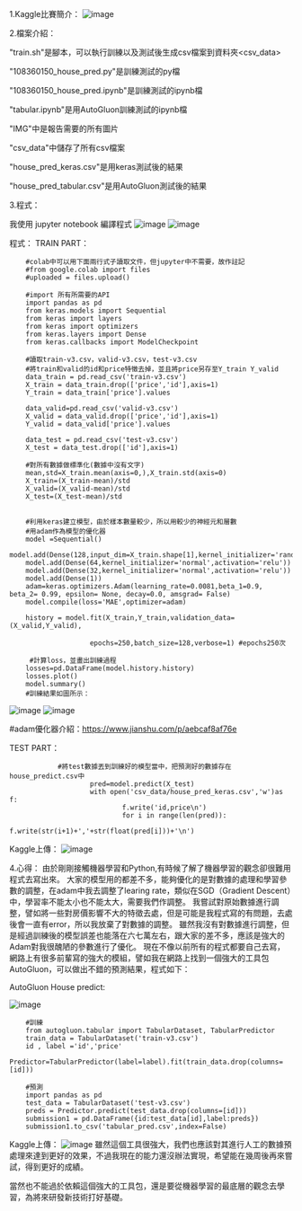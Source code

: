 1.Kaggle比賽簡介：
![image](https://github.com/108360150-Qiuchonghao/MachineLearning_Houseprice/blob/main/IMG/Description.png)

2.檔案介紹：

"train.sh"是腳本，可以執行訓練以及測試後生成csv檔案到資料夾<csv_data>

"108360150_house_pred.py"是訓練測試的py檔

"108360150_house_pred.ipynb"是訓練測試的ipynb檔

"tabular.ipynb"是用AutoGluon訓練測試的ipynb檔

"IMG"中是報告需要的所有圖片

"csv_data"中儲存了所有csv檔案

"house_pred_keras.csv"是用keras測試後的結果

"house_pred_tabular.csv"是用AutoGluon測試後的結果



3.程式：

我使用 jupyter notebook 編譯程式
![image](https://github.com/108360150-Qiuchonghao/MachineLearning_Houseprice/blob/main/IMG/jupyter1.jpg)
![image](https://github.com/108360150-Qiuchonghao/MachineLearning_Houseprice/blob/main/IMG/jupyter2.jpg)

程式：
        TRAIN PART：

        #colab中可以用下面兩行式子讀取文件，但jupyter中不需要，故作註記
        #from google.colab import files
        #uploaded = files.upload()
       
        #import 所有所需要的API
        import pandas as pd
        from keras.models import Sequential
        from keras import layers
        from keras import optimizers
        from keras.layers import Dense
        from keras.callbacks import ModelCheckpoint
        
        #讀取train-v3.csv，valid-v3.csv，test-v3.csv
        #將train和valid的id和price特徵去掉，並且將price另存至Y_train Y_valid
        data_train = pd.read_csv('train-v3.csv')
        X_train = data_train.drop(['price','id'],axis=1)
        Y_train = data_train['price'].values

        data_valid=pd.read_csv('valid-v3.csv')
        X_valid = data_valid.drop(['price','id'],axis=1)
        Y_valid = data_valid['price'].values

        data_test = pd.read_csv('test-v3.csv')
        X_test = data_test.drop(['id'],axis=1)

        #對所有數據做標準化(數據中沒有文字)
        mean,std=X_train.mean(axis=0,),X_train.std(axis=0)
        X_train=(X_train-mean)/std
        X_valid=(X_valid-mean)/std
        X_test=(X_test-mean)/std


        #利用keras建立模型，由於樣本數量較少，所以用較少的神經元和層數
        #用adam作為模型的優化器
        model =Sequential()
        model.add(Dense(128,input_dim=X_train.shape[1],kernel_initializer='random_normal',activation='relu'))
        model.add(Dense(64,kernel_initializer='normal',activation='relu'))
        model.add(Dense(32,kernel_initializer='normal',activation='relu'))
        model.add(Dense(1))
        adam=keras.optimizers.Adam(learning_rate=0.0081,beta_1=0.9, beta_2= 0.99, epsilon= None, decay=0.0, amsgrad= False)
        model.compile(loss='MAE',optimizer=adam)
        
        history = model.fit(X_train,Y_train,validation_data=(X_valid,Y_valid),
                        
                        epochs=250,batch_size=128,verbose=1) #epochs250次
       
         #計算loss，並畫出訓練過程
        losses=pd.DataFrame(model.history.history)
        losses.plot()
        model.summary()
        #訓練結果如圖所示：
![image](https://github.com/108360150-Qiuchonghao/MachineLearning_Houseprice/blob/main/IMG/figure1.png)
![image](https://github.com/108360150-Qiuchonghao/MachineLearning_Houseprice/blob/main/IMG/figure2.png)
         
#adam優化器介紹：https://www.jianshu.com/p/aebcaf8af76e
       
  TEST  PART：
                
                #將test數據丟到訓練好的模型當中，把預測好的數據存在house_predict.csv中
                        pred=model.predict(X_test)
                        with open('csv_data/house_pred_keras.csv','w')as f:
                                f.write('id,price\n')
                                for i in range(len(pred)):
                                        f.write(str(i+1)+','+str(float(pred[i]))+'\n')

Kaggle上傳：
![image](https://github.com/108360150-Qiuchonghao/MachineLearning_Houseprice/blob/main/IMG/kaggle_sub.png)



4.心得：
由於剛剛接觸機器學習和Python,有時候了解了機器學習的觀念卻很難用程式去寫出來。
大家的模型用的都差不多，能夠優化的是對數據的處理和學習參數的調整，在adam中我去調整了learing rate，類似在SGD（Gradient Descent）中，學習率不能太小也不能太大，需要我們作調整。
我嘗試對原始數據進行調整，譬如將一些對房價影響不大的特徵去處，但是可能是我程式寫的有問題，去處後會一直有error，所以我放棄了對數據的調整。
雖然我沒有對數據進行調整，但是經過訓練後的模型誤差也能落在六七萬左右，跟大家的差不多，應該是強大的Adam對我很醜陋的參數進行了優化。
現在不像以前所有的程式都要自己去寫，網路上有很多前輩寫的強大的模組，譬如我在網路上找到一個強大的工具包AutoGluon，可以做出不錯的預測結果，程式如下：

  AutoGluon House predict:

![image](https://github.com/108360150-Qiuchonghao/MachineLearning_Houseprice/blob/main/IMG/AutoGluon1.png)

        #訓練
        from autogluon.tabular import TabularDataset, TabularPredictor
        train_data = TabularDataset('train-v3.csv')
        id , label ='id','price'
        Predictor=TabularPredictor(label=label).fit(train_data.drop(columns=[id]))
       
        #預測
        import pandas as pd
        test_data = TabularDataset('test-v3.csv')
        preds = Predictor.predict(test_data.drop(columns=[id]))
        submission1 = pd.DataFrame({id:test_data[id],label:preds})
        submission1.to_csv('tabular_pred.csv',index=False)

 Kaggle上傳：
![image](https://github.com/108360150-Qiuchonghao/MachineLearning_Houseprice/blob/main/IMG/tabular2.png)
雖然這個工具很強大，我們也應該對其進行人工的數據預處理來達到更好的效果，不過我現在的能力還沒辦法實現，希望能在幾周後再來嘗試，得到更好的成績。

當然也不能過於依賴這個強大的工具包，還是要從機器學習的最底層的觀念去學習，為將來研發新技術打好基礎。